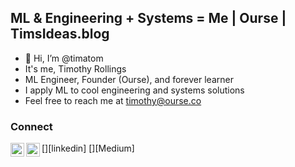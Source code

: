 ## ML & Engineering + Systems = Me | Ourse | TimsIdeas.blog

- 👋 Hi, I’m @timatom
- It's me, Timothy Rollings
- ML Engineer, Founder (Ourse), and forever learner
- I apply ML to cool engineering and systems solutions
- Feel free to reach me at timothy@ourse.co

### Connect

[<img align="left" alt="timatom | LinkedIn" width="22px" src="https://cdn.jsdelivr.net/npm/simple-icons@v3/icons/linkedin.svg" />][linkedin]
[<img align="left" alt="timatom | Medium" width="22px" src="https://cdn.jsdelivr.net/npm/simple-icons@v3/icons/medium.svg" />][Medium]
